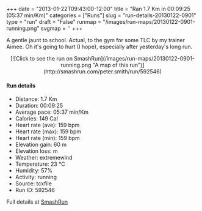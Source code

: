 +++
date = "2013-01-22T09:43:00-12:00"
title = "Ran 1.7 Km in 00:09:25 (05:37 min/Km)"
categories = ["Runs"]
slug = "run-details-20130122-0901"
type = "run"
draft = "False"
runmap = "/images/run-maps/20130122-0901-running.png"
svgmap = '<polyline points="0 93, 1 93, 2 92, 2 91, 4 90, 5 89, 6 88, 7 87, 8 86, 9 85, 11 86, 11 86, 13 86, 14 85, 16 86, 19 87, 20 87, 22 86, 22 85, 24 84, 24 83, 25 82, 25 81, 25 79, 25 79, 27 78, 28 77, 31 76, 31 74, 31 74, 33 71, 34 70, 35 69, 36 69, 37 67, 37 66, 39 66, 39 63, 39 62, 40 61, 41 61, 42 58, 43 57, 43 56, 44 55, 45 54, 47 54, 48 53, 49 52, 50 51, 51 50, 53 48, 55 46, 56 44, 57 42, 58 42, 59 41, 60 40, 61 38, 62 38, 63 37, 63 36, 64 34, 65 33, 66 32, 68 32, 70 31, 71 29, 72 28, 73 27, 74 26, 75 25, 78 24, 79 23, 83 21, 84 19, 85 18, 86 17, 87 16, 88 15, 90 13, 91 11, 92 10, 93 9, 95 8, 96 7, 97 7, 98 8, 99 10, 99 11, 100 13">'
+++

A gentle jaunt to school. Actual, to the gym for some TLC by my trainer Aimee. Oh it's going to hurt (I hope), especially after yesterday's long run. 

<!--more-->

<center>
[![Click to see the run on SmashRun](/images/run-maps/20130122-0901-running.png "A map of this run")](http://smashrun.com/peter.smith/run/592546)
</center>

#### Run details

* Distance: 1.7 Km
* Duration: 00:09:25
* Average pace: 05:37 min/Km
* Calories: 149 Cal
* Heart rate (ave): 159 bpm
* Heart rate (max): 159 bpm
* Heart rate (min): 159 bpm
* Elevation gain: 60 m
* Elevation loss:  m
* Weather: extremewind
* Temperature: 23 &deg;C
* Humidity: 57%
* Activity: running
* Source: tcxfile
* Run ID: 592546

Full details at [SmashRun](http://smashrun.com/peter.smith/run/592546)